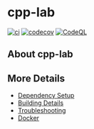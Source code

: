 # cpp-lab

[![ci](https://github.com/ShawayL/cpp-lab/actions/workflows/ci.yml/badge.svg)](https://github.com/ShawayL/cpp-lab/actions/workflows/ci.yml)
[![codecov](https://codecov.io/gh/ShawayL/cpp-lab/branch/main/graph/badge.svg)](https://codecov.io/gh/ShawayL/cpp-lab)
[![CodeQL](https://github.com/ShawayL/cpp-lab/actions/workflows/codeql-analysis.yml/badge.svg)](https://github.com/ShawayL/cpp-lab/actions/workflows/codeql-analysis.yml)

## About cpp-lab



## More Details

 * [Dependency Setup](README_dependencies.md)
 * [Building Details](README_building.md)
 * [Troubleshooting](README_troubleshooting.md)
 * [Docker](README_docker.md)
